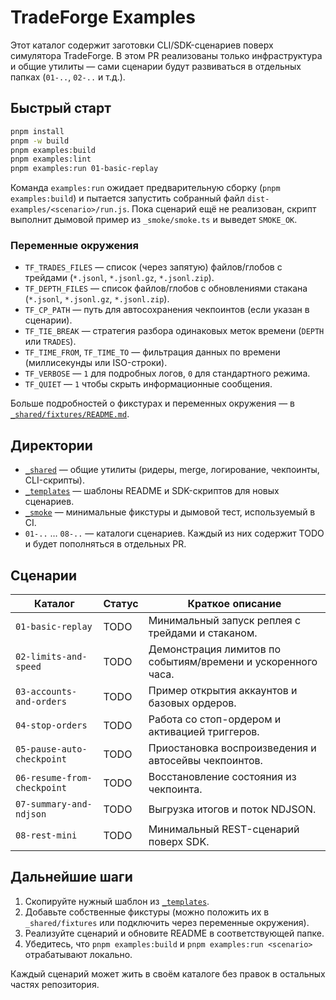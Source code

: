 # TradeForge Examples

Этот каталог содержит заготовки CLI/SDK-сценариев поверх симулятора TradeForge. В этом PR реализованы только инфраструктура и общие утилиты — сами сценарии будут развиваться в отдельных папках (`01-..`, `02-..` и т.д.).

## Быстрый старт

```bash
pnpm install
pnpm -w build
pnpm examples:build
pnpm examples:lint
pnpm examples:run 01-basic-replay
```

Команда `examples:run` ожидает предварительную сборку (`pnpm examples:build`) и пытается запустить собранный файл `dist-examples/<scenario>/run.js`. Пока сценарий ещё не реализован, скрипт выполнит дымовой пример из `_smoke/smoke.ts` и выведет `SMOKE_OK`.

### Переменные окружения

- `TF_TRADES_FILES` — список (через запятую) файлов/глобов с трейдами (`*.jsonl`, `*.jsonl.gz`, `*.jsonl.zip`).
- `TF_DEPTH_FILES` — список файлов/глобов с обновлениями стакана (`*.jsonl`, `*.jsonl.gz`, `*.jsonl.zip`).
- `TF_CP_PATH` — путь для автосохранения чекпоинтов (если указан в сценарии).
- `TF_TIE_BREAK` — стратегия разбора одинаковых меток времени (`DEPTH` или `TRADES`).
- `TF_TIME_FROM`, `TF_TIME_TO` — фильтрация данных по времени (миллисекунды или ISO-строки).
- `TF_VERBOSE` — `1` для подробных логов, `0` для стандартного режима.
- `TF_QUIET` — `1` чтобы скрыть информационные сообщения.

Больше подробностей о фикстурах и переменных окружения — в [`_shared/fixtures/README.md`](./_shared/fixtures/README.md).

## Директории

- [`_shared`](./_shared) — общие утилиты (ридеры, merge, логирование, чекпоинты, CLI-скрипты).
- [`_templates`](./_templates) — шаблоны README и SDK-скриптов для новых сценариев.
- [`_smoke`](./_smoke) — минимальные фикстуры и дымовой тест, используемый в CI.
- `01-..` … `08-..` — каталоги сценариев. Каждый из них содержит TODO и будет пополняться в отдельных PR.

## Сценарии

| Каталог                     | Статус | Краткое описание                                             |
| --------------------------- | ------ | ------------------------------------------------------------ |
| `01-basic-replay`           | TODO   | Минимальный запуск реплея с трейдами и стаканом.             |
| `02-limits-and-speed`       | TODO   | Демонстрация лимитов по событиям/времени и ускоренного часа. |
| `03-accounts-and-orders`    | TODO   | Пример открытия аккаунтов и базовых ордеров.                 |
| `04-stop-orders`            | TODO   | Работа со стоп-ордером и активацией триггеров.               |
| `05-pause-auto-checkpoint`  | TODO   | Приостановка воспроизведения и автосейвы чекпоинтов.         |
| `06-resume-from-checkpoint` | TODO   | Восстановление состояния из чекпоинта.                       |
| `07-summary-and-ndjson`     | TODO   | Выгрузка итогов и поток NDJSON.                              |
| `08-rest-mini`              | TODO   | Минимальный REST-сценарий поверх SDK.                        |

## Дальнейшие шаги

1. Скопируйте нужный шаблон из [`_templates`](./_templates).
2. Добавьте собственные фикстуры (можно положить их в `_shared/fixtures` или подключить через переменные окружения).
3. Реализуйте сценарий и обновите README в соответствующей папке.
4. Убедитесь, что `pnpm examples:build` и `pnpm examples:run <scenario>` отрабатывают локально.

Каждый сценарий может жить в своём каталоге без правок в остальных частях репозитория.
